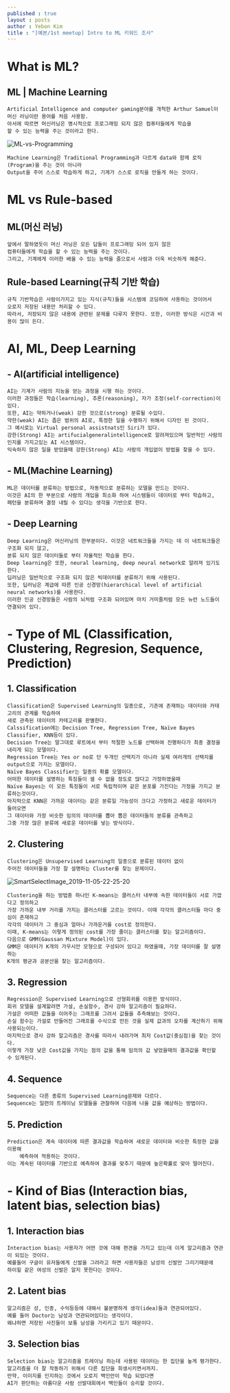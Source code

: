 ```yaml
---
published : true
layout : posts
author : Yebon Kim
title : "[예본/1st meetup] Intro to ML 키워드 조사"
---
```


# What is ML?

## ML | Machine Learning

	Artificial Intelligence and computer gaming분야를 개척한 Arthur Samuel이 
	머신 러닝이란 용어를 처음 사용함. 
	아서에 따르면 머신러닝은 명시적으로 프로그래밍 되지 않은 컴퓨터들에게 학습을 
	할 수 있는 능력을 주는 것이라고 한다.

![ML-vs-Programming](https://user-images.githubusercontent.com/53289447/68309105-4ac89880-00f1-11ea-9d25-b804496249f4.png)
	
    Machine Learning은 Traditional Programming과 다르게 data와 함께 로직(Program)을 주는 것이 아니라 
    Output을 주어 스스로 학습하게 하고, 기계가 스스로 로직을 만들게 하는 것이다.

# ML vs Rule-based

 ## ML(머신 러닝)
 
	앞에서 말하였듯이 머신 러닝은 모든 답들이 프로그래밍 되어 있지 않은 
    컴퓨터들에게 학습을 할 수 있는 능력을 주는 것이다.
    그리고, 기계에게 이러한 배울 수 있는 능력을 줌으로서 사람과 더욱 비슷하게 해준다.
 
 ## Rule-based Learning(규칙 기반 학습)
 
	규칙 기반학습은 사람이가지고 있는 지식(규칙)들을 시스템에 코딩하여 사용하는 것이어서 
    오로지 저장된 내용만 처리할 수 있다.
    따라서, 저장되지 않은 내용에 관련된 문제를 다루지 못한다. 또한, 이러한 방식은 시간과 비용이 많이 든다. 

# AI, ML, Deep Learning

##	- AI(artificial intelligence)
	AI는 기계가 사람의 지능을 얻는 과정을 시행 하는 것이다. 
	이러한 과정들은 학습(learning), 추론(reasoning), 자가 조정(self-correction)이 있다.
	또한, AI는 약하거나(weak) 강한 것으로(strong) 분류될 수있다.
	약한(weak) AI는 좁은 범위의 AI로, 특정한 일을 수행하기 위해서 디자인 된 것이다. 
	그 예시로는 Virtual personal assistnats인 Siri가 있다.
	강한(Strong) AI는 artifucialgeneralintelligence로 알려져있으며 일반적인 사람의인지를 가지고있는 AI 시스템이다. 
    익숙하지 않은 일을 받았을때 강한(Strong) AI는 사람의 개입없이 방법을 찾을 수 있다.
	
##	- ML(Machine Learning)
    ML은 데이터를 분류하는 방법으로, 자동적으로 분류하는 모델을 만드는 것이다.
	이것은 AI의 한 부분으로 사람의 개입을 최소화 하여 시스템들이 데이터로 부터 학습하고, 
    패턴을 분류하며 결정 내릴 수 있다는 생각을 기반으로 한다.
##	- Deep Learning
	Deep Learning은 머신러닝의 한부분이다. 이것은 네트워크들을 가지는 데 이 네트워크들은 구조화 되지 않고, 
    분류 되지 않은 데이터들로 부터 자율적인 학습을 한다. 
	Deep learning은 또한, neural learning, deep neural network로 알려져 있기도 한다.
	딥러닝은 일반적으로 구조화 되지 않은 빅데이터를 분류하기 위해 사용된다.
	또한, 딥러닝은 계급에 따른 인공 신경망(hierarchical level of artificial neural networks)를 사용한다. 
    이러한 인공 신경망들은 사람의 뇌처럼 구조화 되어있며 마치 거미줄처럼 모든 뉴런 노드들이 연결되어 있다.


#	- Type of ML (Classification, Clustering, Regresion, Sequence, Prediction)
	
##	1. Classification
	Classification은 Supervised Learning의 일종으로, 기존에 존재하는 데이터와 카테고리의 관계를 학습하여        
    새로 관측된 데이터의 카테고리를 판별한다. 
	Calssification에는 Decision Tree, Regression Tree, Naïve Bayes Classifier, KNN등이 있다. 
	Decision Tree는 말그대로 루트에서 부터 적절한 노드를 선택하여 진행하다가 최종 결정을 내리게 되는 모델이다.
	Regression Tree는 Yes or no로 단 두개인 선택지가 아니라 실제 여러개의 선택지를 output으로 가지는 모델이다.
	Naïve Bayes Classifier는 일종의 확률 모델이다. 
    어떠한 데이터를 설명하는 특징들이 셀 수 없을 정도로 많다고 가정하였을때 
    Naïve Bayes는 이 모든 특징들이 서로 독립적이며 같은 분포를 가진다는 가정을 가지고 분류하는것이다.
	마지막으로 KNN은 가까운 데이터는 같은 분류일 가능성이 크다고 가정하고 새로운 데이터가 들어오면 
    그 데이터와 가장 비슷한 임의의 데이터를 뽑아 뽑은 데이터들의 분류를 관측하고 
    그중 가장 많은 분류에 새로운 데이터를 넣는 방식이다.
##	2. Clustering
	Clustering은 Unsupervised Learning의 일종으로 분류된 데이터 없이 
    주어진 데이터들을 가장 잘 설명하는 Cluster를 찾는 문제이다. 
![SmartSelectImage_2019-11-05-22-25-20](https://user-images.githubusercontent.com/53289447/68310068-b9f2bc80-00f2-11ea-8147-9a27e320bcc8.png)

	Clustering을 하는 방법중 하나인 K-means는 클러스터 내부에 속한 데이터들이 서로 가깝다고 정의하고
    가장 가까운 내부 거리를 가지는 클러스터를 고르는 것이다. 이때 각각의 클러스터들 마다 중심이 존재하고 
    각각의 데이터가 그 중심과 얼마나 가까운거를 cost로 정의한다. 
    이때, K-means는 이렇게 정의된 cost를 가장 줄이는 클러스터를 찾는 알고리즘이다.
    다음으로 GMM(Gaussan Mixture Model)이 있다.
	GMM은 데이터가 K개의 가우시안 모형으로 구성되어 있다고 하였을때, 가장 데이터를 잘 설명하는 
    K개의 평균과 공분산을 찾는 알고리즘이다.
##	3. Regression
	Regression은 Supervised Learning으로 선형회귀를 이용한 방식이다. 
	회귀 모델을 설계할려면 가설, 손실함수, 경사 강하 알고리즘이 필요하다.
	가설은 어떠한 값들을 이어주는 그래프를 그려서 값들을 추측해보는 것이다.
	손실 함수는 가설로 만들어진 그래프를 수식으로 만든 것을 실제 값과의 오차를 계산하기 위해 사용되는이다.
	마지막으로 경사 강하 알고리즘은 경사를 따라서 내려가며 최저 Cost값(중심점)을 찾는 것이다. 
    이렇게 가장 낮은 Cost값을 가지는 점의 값을 통해 임의의 값 넣었을때의 결과값을 확인할 수 있게된다.
##	4. Sequence
	Sequence는 다른 종류의 Supervised Learning문제와 다르다. 
	Sequence는 일련의 트레이닝 모델들을 관찰하여 다음에 나올 값을 예상하는 방법이다.  

## 5. Prediction
	Prediction은 계속 데이터에 따른 결과값을 학습하여 새로운 데이터와 비슷한 특정한 값을 이용해 
        예측하여 적용하는 것이다. 
	이는 계속된 데이터를 기반으로 예측하여 결과를 맞추기 때문에 높은확률로 맞아 떨어진다.  
	
#	- Kind of Bias (Interaction bias, latent bias, selection bias)

##	1. Interaction bias
	Interaction bias는 사용자가 어떤 것에 대해 편견을 가지고 있는데 이게 알고리즘과 연관이 되있는 것이다. 
    예를들어 구글이 유저들에게 신발을 그려라고 하면 사용자들은 남성의 신발만 그리기때문에 
    하이힐 같은 여성의 신발은 알지 못한다는 것이다.
	
##	2. Latent bias
	알고리즘은 성, 인종, 수익등등에 대해서 불분명하게 생각(idea)들과 연관되어있다. 
    예를 들어 Doctor는 남성과 연관되어있다는 생각이다. 
    왜냐하면 저장된 사진들이 보통 남성을 가리키고 있기 때문이다.
##	3. Selection bias
	Selection bias는 알고리즘을 트레이닝 하는데 사용된 데이터는 한 집단을 높게 평가한다. 
    알고리즘을 더 잘 작동하기 위해서 다른 집단을 희생시키면서까지. 
    만약, 이미지를 인지하는 것에서 오로지 백인만이 학습 되었다면 
    AI가 판단하는 아름다운 사람 선발대회에서 백인들이 승리할 것이다.
	
